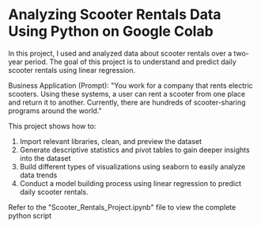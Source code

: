# Analyzing Scooter Rentals Data Using Python on Google Colab

In this project, I used and analyzed data about scooter rentals over a two-year period. The goal of this project is to understand and predict daily scooter rentals using linear regression.

Business Application (Prompt): "You work for a company that rents electric scooters. Using these systems, a user can rent a scooter from one place and return it to another. Currently, there are hundreds of scooter-sharing programs around the world."

This project shows how to:
1) Import relevant libraries, clean, and preview the dataset
2) Generate descriptive statistics and pivot tables to gain deeper insights into the dataset
3) Build different types of visualizations using seaborn to easily analyze data trends
4) Conduct a model building process using linear regression to predict daily scooter rentals.

Refer to the "Scooter_Rentals_Project.ipynb" file to view the complete python script
